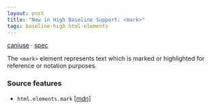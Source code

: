 ```yaml
---
layout: post
title: "New in High Baseline Support: <mark>"
tags: baseline-high html-elements
---
```


[caniuse](https://caniuse.com/?search=mark) · [spec](https://html.spec.whatwg.org/multipage/text-level-semantics.html#the-mark-element)

The `<mark>` element represents text which is marked or highlighted for reference or notation purposes.

### Source features

- ``html.elements.mark`` [[mdn]](https://developer.mozilla.org/en-US/search?q=html.elements.mark)
